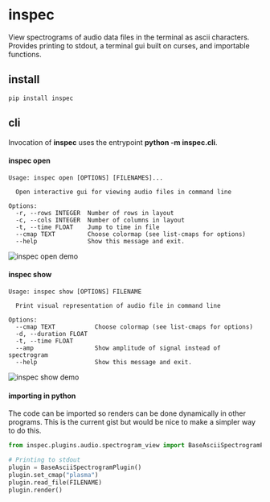 # inspec
View spectrograms of audio data files in the terminal as ascii characters. Provides printing to stdout, a terminal gui built on curses, and importable functions.

## install

```
pip install inspec
```

## cli

Invocation of **inspec** uses the entrypoint **python -m inspec.cli**.

#### inspec open
```
Usage: inspec open [OPTIONS] [FILENAMES]...

  Open interactive gui for viewing audio files in command line

Options:
  -r, --rows INTEGER  Number of rows in layout
  -c, --cols INTEGER  Number of columns in layout
  -t, --time FLOAT    Jump to time in file
  --cmap TEXT         Choose colormap (see list-cmaps for options)
  --help              Show this message and exit.
```

![inspec open demo](demo/inspec_open_demo.gif)

#### inspec show
```
Usage: inspec show [OPTIONS] FILENAME

  Print visual representation of audio file in command line

Options:
  --cmap TEXT           Choose colormap (see list-cmaps for options)
  -d, --duration FLOAT
  -t, --time FLOAT
  --amp                 Show amplitude of signal instead of spectrogram
  --help                Show this message and exit.
```

![inspec show demo](demo/inspec_show_demo.gif)

#### importing in python

The code can be imported so renders can be done dynamically in other programs. This is the current gist but would be nice to make a simpler way to do this.

```python
from inspec.plugins.audio.spectrogram_view import BaseAsciiSpectrogramPlugin

# Printing to stdout
plugin = BaseAsciiSpectrogramPlugin()
plugin.set_cmap("plasma")
plugin.read_file(FILENAME)
plugin.render()
```
